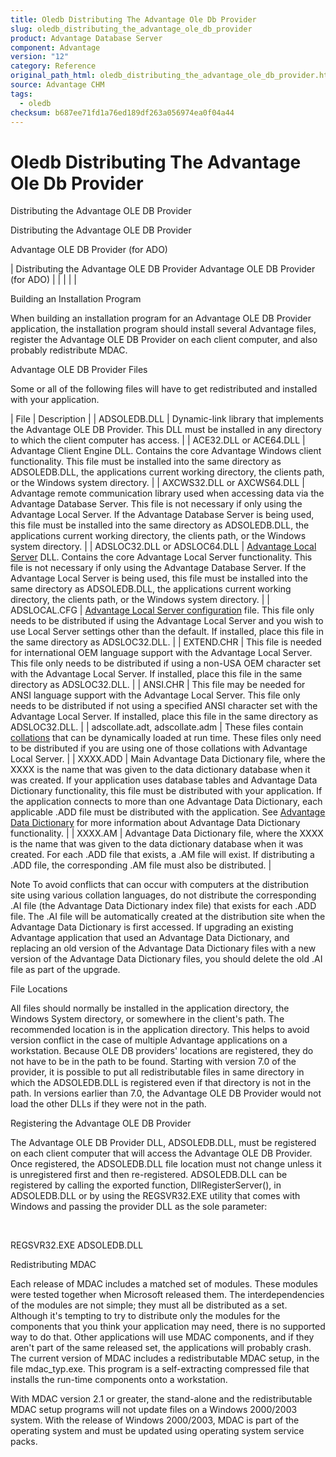 ```yaml
---
title: Oledb Distributing The Advantage Ole Db Provider
slug: oledb_distributing_the_advantage_ole_db_provider
product: Advantage Database Server
component: Advantage
version: "12"
category: Reference
original_path_html: oledb_distributing_the_advantage_ole_db_provider.htm
source: Advantage CHM
tags:
  - oledb
checksum: b687ee71fd1a76ed189df263a056974ea0f04a44
---
```


# Oledb Distributing The Advantage Ole Db Provider

Distributing the Advantage OLE DB Provider

Distributing the Advantage OLE DB Provider

Advantage OLE DB Provider (for ADO)

| Distributing the Advantage OLE DB Provider  Advantage OLE DB Provider (for ADO) |  |  |  |  |

Building an Installation Program

When building an installation program for an Advantage OLE DB Provider application, the installation program should install several Advantage files, register the Advantage OLE DB Provider on each client computer, and also probably redistribute MDAC.

Advantage OLE DB Provider Files

Some or all of the following files will have to get redistributed and installed with your application.

| File | Description |
| ADSOLEDB.DLL | Dynamic-link library that implements the Advantage OLE DB Provider. This DLL must be installed in any directory to which the client computer has access. |
| ACE32.DLL or ACE64.DLL | Advantage Client Engine DLL. Contains the core Advantage Windows client functionality. This file must be installed into the same directory as ADSOLEDB.DLL, the applications current working directory, the clients path, or the Windows system directory. |
| AXCWS32.DLL or AXCWS64.DLL | Advantage remote communication library used when accessing data via the Advantage Database Server. This file is not necessary if only using the Advantage Local Server. If the Advantage Database Server is being used, this file must be installed into the same directory as ADSOLEDB.DLL, the applications current working directory, the clients path, or the Windows system directory. |
| ADSLOC32.DLL or ADSLOC64.DLL | [Advantage Local Server](master_advantage_local_server.md) DLL. Contains the core Advantage Local Server functionality. This file is not necessary if only using the Advantage Database Server. If the Advantage Local Server is being used, this file must be installed into the same directory as ADSOLEDB.DLL, the applications current working directory, the clients path, or the Windows system directory. |
| ADSLOCAL.CFG | [Advantage Local Server configuration](master_advantage_local_server_configuration.md) file. This file only needs to be distributed if using the Advantage Local Server and you wish to use Local Server settings other than the default. If installed, place this file in the same directory as ADSLOC32.DLL. |
| EXTEND.CHR | This file is needed for international OEM language support with the Advantage Local Server. This file only needs to be distributed if using a non-USA OEM character set with the Advantage Local Server. If installed, place this file in the same directory as ADSLOC32.DLL. |
| ANSI.CHR | This file may be needed for ANSI language support with the Advantage Local Server. This file only needs to be distributed if not using a specified ANSI character set with the Advantage Local Server. If installed, place this file in the same directory as ADSLOC32.DLL. |
| adscollate.adt, adscollate.adm | These files contain [collations](master_collation_support.md) that can be dynamically loaded at run time. These files only need to be distributed if you are using one of those collations with Advantage Local Server. |
| XXXX.ADD | Main Advantage Data Dictionary file, where the XXXX is the name that was given to the data dictionary database when it was created. If your application uses database tables and Advantage Data Dictionary functionality, this file must be distributed with your application. If the application connects to more than one Advantage Data Dictionary, each applicable .ADD file must be distributed with the application. See [Advantage Data Dictionary](master_advantage_data_dictionary.md) for more information about Advantage Data Dictionary functionality. |
| XXXX.AM | Advantage Data Dictionary file, where the XXXX is the name that was given to the data dictionary database when it was created. For each .ADD file that exists, a .AM file will exist. If distributing a .ADD file, the corresponding .AM file must also be distributed. |

Note To avoid conflicts that can occur with computers at the distribution site using various collation languages, do not distribute the corresponding .AI file (the Advantage Data Dictionary index file) that exists for each .ADD file. The .AI file will be automatically created at the distribution site when the Advantage Data Dictionary is first accessed. If upgrading an existing Advantage application that used an Advantage Data Dictionary, and replacing an old version of the Advantage Data Dictionary files with a new version of the Advantage Data Dictionary files, you should delete the old .AI file as part of the upgrade.

File Locations

All files should normally be installed in the application directory, the Windows System directory, or somewhere in the client's path. The recommended location is in the application directory. This helps to avoid version conflict in the case of multiple Advantage applications on a workstation. Because OLE DB providers' locations are registered, they do not have to be in the path to be found. Starting with version 7.0 of the provider, it is possible to put all redistributable files in same directory in which the ADSOLEDB.DLL is registered even if that directory is not in the path. In versions earlier than 7.0, the Advantage OLE DB Provider would not load the other DLLs if they were not in the path.

Registering the Advantage OLE DB Provider

The Advantage OLE DB Provider DLL, ADSOLEDB.DLL, must be registered on each client computer that will access the Advantage OLE DB Provider. Once registered, the ADSOLEDB.DLL file location must not change unless it is unregistered first and then re-registered. ADSOLEDB.DLL can be registered by calling the exported function, DllRegisterServer(), in ADSOLEDB.DLL or by using the REGSVR32.EXE utility that comes with Windows and passing the provider DLL as the sole parameter:

 

REGSVR32.EXE ADSOLEDB.DLL

Redistributing MDAC

Each release of MDAC includes a matched set of modules. These modules were tested together when Microsoft released them. The interdependencies of the modules are not simple; they must all be distributed as a set. Although it's tempting to try to distribute only the modules for the components that you think your application may need, there is no supported way to do that. Other applications will use MDAC components, and if they aren't part of the same released set, the applications will probably crash. The current version of MDAC includes a redistributable MDAC setup, in the file mdac\_typ.exe. This program is a self-extracting compressed file that installs the run-time components onto a workstation.

With MDAC version 2.1 or greater, the stand-alone and the redistributable MDAC setup programs will not update files on a Windows 2000/2003 system. With the release of Windows 2000/2003, MDAC is part of the operating system and must be updated using operating system service packs.
